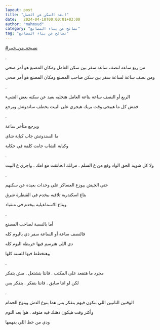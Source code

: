 ```yaml
---
layout: post
title: "ابعد السكن عن العمل"
date:   2024-04-10T00:00:01+03:00
author: "mahmoud"
category: "نصائح عن بناء المصانع"
tag: "نصائح عن بناء المصانع"
---
```



[<u>\#نصيحة\_من\_خبير</u>](https://www.facebook.com/hashtag/%D9%86%D8%B5%D9%8A%D8%AD%D8%A9_%D9%85%D9%86_%D8%AE%D8%A8%D9%8A%D8%B1?__eep__=6&__cft__%5b0%5d=AZWneg6ztSIyaIdhthH3Y-uXzHmOj9lbMs11a-3bkKPtJKazBNTsGOPGdUKLgkSSpqm1K1Ql2yhFIaKZisS_b42yU82AnUucywrqZ90dx7rx27RZkCOI3BOkGUgEEqKn-W5wt-fxeGMma12LylVVI9SKLwYJxn4tYcWcXhwSr0-ZeQ&__tn__=*NK-R)

.

من ربع ساعة لنصف ساعة سفر بين سكن العامل ومكان المصنع هو
أمر صحي

ومن نصف ساعة لساعة سفر بين سكن صاحب المصنع ومكان المصنع
هو أمر صحي

.

الربع أو النصف ساعة بتاعة العامل هتخليه بعيد عن سكنه بعض
الشيء

فمش كل ما هييجي وقت بريك هيجري على البيت يخطف ساندوتش
ويرجع

.

ويرجع متأخر ساعة

ما السندوتش جاب كباية شاي

وكباية الشاب جابت كلمة في حكاية

.

ولا كل شوية الحق الواد وقع من ع السلم . مراتك اتخانقت مع
امك . واجري ع البيت

.

حتى الجيش بيوزع العساكر على وحدات بعيدة عن سكنهم

بتاع اسكندرية تلاقيه بيخدم في القنطرة شرق

وبتاع الاسماعيلية بيخدم في منقباد

.

أما بالنسبة لصاحب المصنع

فالنصف ساعة أو الساعة سفر دي باليوم كله

دي اللي هترسم فيها خريطة اليوم كله

وهتخطط فيها للسنة كلها

.

مجرد ما هتقعد على المكتب . فانتا بتشتغل . مش
بتفكر

لكن لو انتا سايق . فانتا بتفكر . بتفكر بس

.

الوقتين التانيين اللي بتكون فيهم بتفكر بس هما بتوع الدش
وبتوع الحمام

وأكتر وقت هيكون ذهنك فيه متوقد . هوا بعد النوم

ودي من حظ اللي يفهمها
